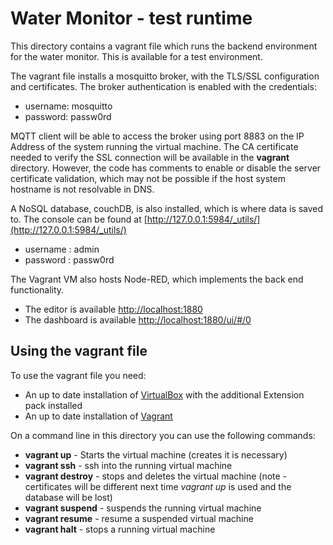 # Water Monitor - test runtime

This directory contains a vagrant file which runs the backend environment for the water monitor.
This is available for a test environment.

The vagrant file installs a mosquitto broker, with the TLS/SSL configuration and certificates.  The broker authentication is enabled with the credentials:

- username: mosquitto  
- password: passw0rd  

MQTT client will be able to access the broker using port 8883 on the IP Address of the system running the virtual machine.  The CA certificate needed to verify the SSL connection will be available in the **vagrant** directory.  However, the code has comments to enable or disable the server certificate validation, which may not be possible if the host system hostname is not resolvable in DNS.

A NoSQL database, couchDB, is also installed, which is where data is saved to.  The console can be found at [http://127.0.0.1:5984/_utils/](http://127.0.0.1:5984/_utils/)

- username : admin
- password : passw0rd

The Vagrant VM also hosts Node-RED, which implements the back end functionality.

- The editor is available [http://localhost:1880](http://localhost:1880)
- The dashboard is available [http://localhost:1880/ui/#/0](http://localhost:1880/ui/#/0)

## Using the vagrant file

To use the vagrant file you need:

- An up to date installation of [VirtualBox](https://www.virtualbox.org) with the additional Extension pack installed 
- An up to date installation of [Vagrant](https://www.vagrantup.com)  

On a command line in this directory you can use the following commands:
  
- **vagrant up** - Starts the virtual machine (creates it is necessary)
- **vagrant ssh** - ssh into the running virtual machine  
- **vagrant destroy** - stops and deletes the virtual machine (note - certificates will be different next time *vagrant up* is used and the database will be lost)
- **vagrant suspend** - suspends the running virtual machine  
- **vagrant resume** - resume a suspended virtual machine  
- **vagrant halt** - stops a running virtual machine  
